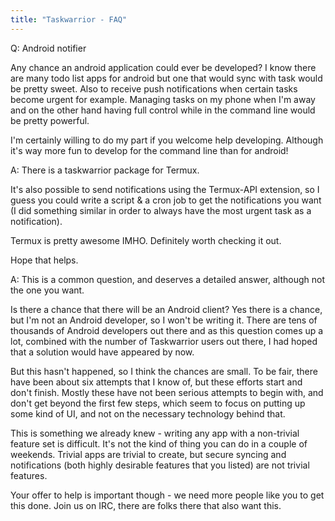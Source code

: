 ```yaml
---
title: "Taskwarrior - FAQ"
---
```


Q: Android notifier

Any chance an android application could ever be developed? I know there are many todo list apps for android but one that would sync with task would be pretty sweet. Also to receive push notifications when certain tasks become urgent for example. Managing tasks on my phone when I'm away and on the other hand having full control while in the command line would be pretty powerful.

I'm certainly willing to do my part if you welcome help developing. Although it's way more fun to develop for the command line than for android!

A: There is a taskwarrior package for Termux.

It's also possible to send notifications using the Termux-API extension, so I guess you could write a script & a cron job to get the notifications you want (I did something similar in order to always have the most urgent task as a notification).

Termux is pretty awesome IMHO. Definitely worth checking it out.

Hope that helps.

A: This is a common question, and deserves a detailed answer, although not the one you want.

Is there a chance that there will be an Android client?  Yes there is a chance, but I'm not an Android developer, so I won't be writing it.
There are tens of thousands of Android developers out there and as this question comes up a lot, combined with the number of Taskwarrior users out there, I had hoped that a solution would have appeared by now.

But this hasn't happened, so I think the chances are small.
To be fair, there have been about six attempts that I know of, but these efforts start and don't finish.
Mostly these have not been serious attempts to begin with, and don't get beyond the first few steps, which seem to focus on putting up some kind of UI, and not on the necessary technology behind that.

 This is something we already knew - writing any app with a non-trivial feature set is difficult.
It's not the kind of thing you can do in a couple of weekends.
Trivial apps are trivial to create, but secure syncing and notifications (both highly desirable features that you listed) are not trivial features.

Your offer to help is important though - we need more people like you to get this done.
Join us on IRC, there are folks there that also want this.

